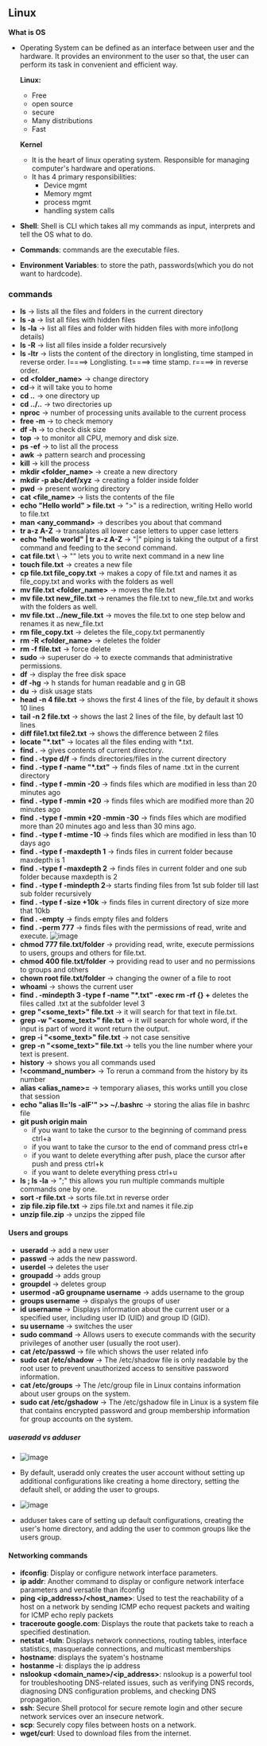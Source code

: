 ## Linux


**What is OS**
- Operating System can be defined as an interface between user and the hardware. It provides an environment to the user so that, the user can perform its task in convenient and efficient way.

  **Linux:**
  - Free
  - open source
  - secure
  - Many distributions
  - Fast
 

  **Kernel**
  - It is the heart of linux operating system. Responsible for managing computer's hardware and operations.
  - It has 4 primary responsibilities:
      - Device mgmt
      - Memory mgmt
      - process mgmt
      - handling system calls
        
- **Shell**: Shell is CLI which takes all my commands as input, interprets and tell the OS what to do.
- **Commands**: commands are the executable files.
- **Environment Variables**: to store the path, passwords(which you do not want to hardcode).

### commands
- **ls** -> lists all the files and folders in the current directory
- **ls -a** -> list all files with hidden files
- **ls -la** -> list all files and folder with hidden files with more info(long details)
- **ls -R** -> list all files inside a folder recursively
- **ls -ltr** -> lists the content of the directory in longlisting, time stamped in reverse order. l====> Longlisting. t====> time stamp. r====> in reverse order. 
- **cd <folder_name>** -> change directory
- **cd**-> it will take you to home
- **cd ..** -> one directory up
- **cd ../..** -> two directories up
- **nproc** ->  number of processing units available to the current process
- **free -m** -> to check memory
- **df -h** -> to check disk size
- **top** -> to monitor all CPU, memory and disk size.
- **ps -ef** -> to list all the process
- **awk** -> pattern search and processing
- **kill <pid>** -> kill the process
- **mkdir <folder_name>** -> create a new directory
- **mkdir -p abc/def/xyz** -> creating a folder inside folder
- **pwd** -> present working directory
- **cat <file_name>** -> lists the contents of the file
- **echo "Hello world" > file.txt** -> ">" is a redirection, writing Hello world to file.txt
- **man <any_command>** -> describes you about that command
- **tr a-z A-Z** -> transalates all lower case letters to upper case letters
- **echo "hello world" | tr a-z A-Z** -> "|" piping is taking the output of a first command and feeding to the second command.
- **cat file.txt** \ -> "\" lets you to write next command in a new line
- **touch file.txt** -> creates a new file
- **cp file.txt file_copy.txt** -> makes a copy of file.txt and names it as file_copy.txt and works with the folders as well
- **mv file.txt <folder_name>** -> moves the file.txt
- **mv file.txt new_file.txt** -> renames the file.txt to new_file.txt and works with the folders as well.
- **mv file.txt ../new_file.txt** -> moves the file.txt to one step below and renames it as new_file.txt
- **rm file_copy.txt** -> deletes the file_copy.txt permanently
- **rm -R <folder_name>** -> deletes the folder
- **rm -f file.txt** -> force delete
- **sudo** -> superuser do -> to execte commands that administrative permissions.
- **df** -> display the free disk space
- **df -hg** -> h stands for human readable and g in GB
- **du** -> disk usage stats
- **head -n 4 file.txt** -> shows the first 4 lines of the file, by default it shows 10 lines
- **tail -n 2 file.txt** -> shows the last 2 lines of the file, by default last 10 lines
- **diff file1.txt file2.txt** -> shows the difference between 2 files
- **locate "*.txt"** -> locates all the files ending with *.txt.
- **find .** -> gives contents of current directory.
- **find . -type d/f** -> finds directories/files in the current directory
- **find . -type f -name "*.txt"** -> finds files of name .txt in the current directory
- **find . -type f -mmin -20** -> finds files which are modified in less than 20 minutes ago
- **find . -type f -mmin +20** -> finds files which are modified more than 20 minutes ago
- **find . -type f -mmin +20 -mmin -30** -> finds files which are modified more than 20 minutes ago and less than 30 mins ago.
- **find . -type f -mtime -10** -> finds files which are modified in less than 10 days ago
- **find . -type f -maxdepth 1** -> finds files in current folder because maxdepth is 1
- **find . -type f -maxdepth 2** -> finds files in current folder and one sub folder because maxdepth is 2
- **find . -type f -mindepth 2**-> starts finding files from 1st sub folder till last sub folder recursively
- **find . -type f -size +10k** -> finds files in current directory of size more that 10kb
- **find . -empty** -> finds empty files and folders
- **find . -perm 777** -> finds files with the permissions of read, write and execute.
  ![image](https://github.com/muppin/mastering-DevOps/assets/56094875/ff4d6819-b2ac-444d-bfd6-00ded7c36842)
- **chmod 777 file.txt/folder** -> providing read, write, execute permissions to users, groups and others for file.txt.
- **chmod 400 file.txt/folder** -> providing read to user and no permissions to groups and others
- **chown root file.txt/folder** -> changing the owner of a file to root
- **whoami** -> shows the current user
- **find . -mindepth 3 -type f -name "*.txt" -exec rm -rf {} +** deletes the files called .txt at the subfolder level 3
- **grep "<some_text>" file.txt** -> it will search for that text in file.txt.
- **grep -w "<some_text>" file.txt** -> it will search for whole word, if the input is part of word it wont return the output.
- **grep -i "<some_text>" file.txt** -> not case sensitive
- **grep -n "<some_text>" file.txt** -> tells you the line number where your text is present.
- **history** -> shows you all commands used
- **!<command_number>** -> To rerun a command from the history by its number
- **alias <alias_name>=<command>** -> temporary aliases, this works untill you close that session
- **echo "alias ll='ls -alF'" >> ~/.bashrc** -> storing the alias file in bashrc file
- **git push origin main**
   - if you want to take the cursor to the beginning of command press ctrl+a
   - if you want to take the cursor to the end of command press ctrl+e
   - if you want to delete everything after push, place the cursor after push and press ctrl+k
   - if you want to delete everything press ctrl+u
- **ls ; ls -la** -> ";" this allows you run multiple commands multiple commands one by one.
- **sort -r file.txt** -> sorts file.txt in reverse order
- **zip file.zip file.txt** -> zips file.txt and names it file.zip
- **unzip file.zip** -> unzips the zipped file

#### Users and groups
 
- **useradd <username>** -> add a new user
- **passwd <username>** -> adds the new password.
- **userdel <username>** -> deletes the user
- **groupadd <groupname>** -> adds group
- **groupdel <groupname>** -> deletes group
- **usermod -aG groupname username** -> adds username to the group
- **groups username** -> dispalys the groups of user
- **id username** -> Displays information about the current user or a specified user, including user ID (UID) and group ID (GID).
- **su username** -> switches the user
- **sudo command** -> Allows users to execute commands with the security privileges of another user (usually the root user).
- **cat /etc/passwd** -> file which shows the user related info
- **sudo cat /etc/shadow** -> The /etc/shadow file is only readable by the root user to prevent unauthorized access to sensitive password information.
- **cat /etc/groups** -> The /etc/group file in Linux contains information about user groups on the system.
- **sudo cat /etc/gshadow** -> The /etc/gshadow file in Linux is a system file that contains encrypted password and group membership information for group accounts on the system.

##### uaseradd vs adduser

- ![image](https://github.com/muppin/mastering-DevOps/assets/121821200/4557c869-46fe-4d1c-bbb5-74780e452a3a)
- By default, useradd only creates the user account without setting up additional configurations like creating a home directory, setting the default shell, or adding the user to groups.

- ![image](https://github.com/muppin/mastering-DevOps/assets/121821200/0aa18770-56c1-4d1b-b653-79ee51110092)
- adduser takes care of setting up default configurations, creating the user's home directory, and adding the user to common groups like the users group.
  


#### Networking commands

- **ifconfig**: Display or configure network interface parameters.
- **ip addr**: Another command to display or configure network interface parameters and versatile than ifconfig
- **ping <ip_address>/<host_name>**: Used to test the reachability of a host on a network by sending ICMP echo request packets and waiting for ICMP echo reply packets
- **traceroute google.com**: Displays the route that packets take to reach a specified destination.
- **netstat -tuln**: Displays network connections, routing tables, interface statistics, masquerade connections, and multicast memberships
- **hostname**: displays the syatem's hostname
- **hostanme -i**: displays the ip address
- **nslookup <domain_name>/<ip_address>**: nslookup is a powerful tool for troubleshooting DNS-related issues, such as verifying DNS records, diagnosing DNS configuration problems, and checking DNS propagation.
- **ssh**: Secure Shell protocol for secure remote login and other secure network services over an insecure network.
- **scp**: Securely copy files between hosts on a network.
- **wget/curl**: Used to download files from the internet.
